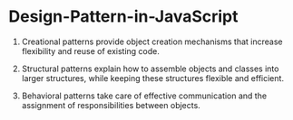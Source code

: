 # Design-Pattern-in-JavaScript


1. Creational patterns provide object creation mechanisms that increase flexibility and reuse of existing code.

2. Structural patterns explain how to assemble objects and classes into larger structures, while keeping these structures flexible and efficient.

3. Behavioral patterns take care of effective communication and the assignment of responsibilities between objects.
